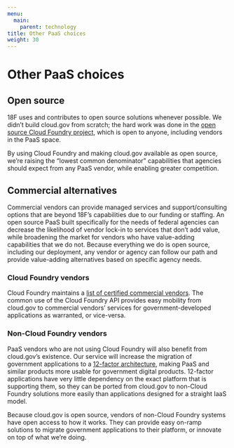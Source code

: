 ```yaml
---
menu:
  main:
    parent: technology
title: Other PaaS choices
weight: 30
---
```


# Other PaaS choices
## Open source

18F uses and contributes to open source solutions whenever possible. We didn’t build cloud.gov from scratch; the hard work was done in the [open source Cloud Foundry project](https://github.com/cloudfoundry), which is open to anyone, including vendors in the PaaS space.

By using Cloud Foundry and making cloud.gov available as open source, we’re raising the “lowest common denominator” capabilities that agencies should expect from any PaaS vendor, while enabling greater competition.

## Commercial alternatives

Commercial vendors can provide managed services and support/consulting options that are beyond 18F’s capabilities due to our funding or staffing. An open source PaaS built specifically for the needs of federal agencies can decrease the likelihood of vendor lock-in to services that don’t add value, while broadening the market for vendors who have value-adding capabilities that we do not. Because everything we do is open source, including our deployment, any vendor or agency can follow our path and provide value-adding alternatives based on specific agency needs.

### Cloud Foundry vendors

Cloud Foundry maintains a [list of certified commercial vendors](https://www.cloudfoundry.org/learn/certified-providers/). The common use of the Cloud Foundry API provides easy mobility from cloud.gov to commercial vendors’ services for government-developed applications as warranted, or vice-versa.

### Non-Cloud Foundry vendors

PaaS vendors who are not using Cloud Foundry will also benefit from cloud.gov’s existence. Our service will increase the migration of government applications to a [12-factor architecture](http://12factor.net/), making PaaS and similar products more usable for government digital products. 12-factor applications have very little dependency on the exact platform that is supporting them, so they can be ported from cloud.gov to non-Cloud Foundry solutions more easily than applications designed for a straight IaaS model.

Because cloud.gov is open source, vendors of non-Cloud Foundry systems have open access to how it works. They can provide easy on-ramp solutions to migrate government applications to their platform, or innovate on top of what we’re doing.
